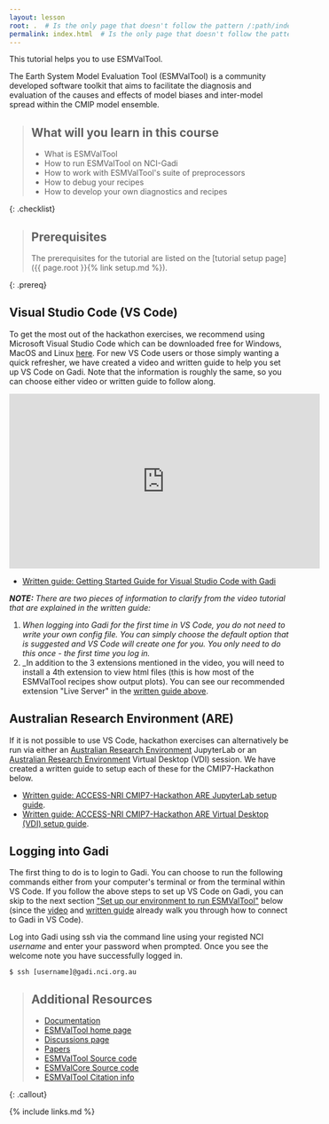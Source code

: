 ```yaml
---
layout: lesson
root: .  # Is the only page that doesn't follow the pattern /:path/index.html
permalink: index.html  # Is the only page that doesn't follow the pattern /:path/index.html
---
```


This tutorial helps you to use ESMValTool.

The Earth System Model Evaluation Tool (ESMValTool) is a community developed
software toolkit that aims to facilitate the diagnosis and evaluation of the
causes and effects of model biases and inter-model spread within the CMIP model
ensemble.


> ## What will you learn in this course
>
> - What is ESMValTool
> - How to run ESMValTool on NCI-Gadi
> - How to work with ESMValTool's suite of preprocessors
> - How to debug your recipes
> - How to develop your own diagnostics and recipes
>
{: .checklist}

> ## Prerequisites
>
> The prerequisites for the tutorial are listed on the
> [tutorial setup page]({{ page.root }}{% link setup.md %}).
>
{: .prereq}


## Visual Studio Code (VS Code)

To get the most out of the hackathon exercises, we recommend using Microsoft Visual Studio Code which can be downloaded free for Windows, MacOS and Linux [here](https://code.visualstudio.com/). For new VS Code users or those simply wanting a quick refresher, we have created a video and written guide to help you set up VS Code on Gadi. Note that the information is roughly the same, so you can choose either video or written guide to follow along.

<div style="text-align: center;">
<iframe width="560" height="315" src="https://www.youtube.com/embed/fSxirzDR3iw" frameborder="0" allowfullscreen></iframe>
</div>

- [Written guide: Getting Started Guide for Visual Studio Code with Gadi]()


_**NOTE:** There are two pieces of information to clarify from the video tutorial that are explained in the written guide:_
1. _When logging into Gadi for the first time in VS Code, you do not need to write your own config file. You can simply choose the default option that is suggested and VS Code will create one for you. You only need to do this once - the first time you log in._
2. _In addition to the 3 extensions mentioned in the video, you will need to install a 4th extension to view html files (this is how most of the ESMValTool recipes show output plots). You can see our recommended extension "Live Server" in the [written guide above](https://github.com/ACCESS-NRI/CMIP7-Hackathon/blob/main/docs/VSCode_setup_guide.md).

## Australian Research Environment (ARE)
If it is not possible to use VS Code, hackathon exercises can alternatively be run via either an [Australian Research Environment](https://are-auth.nci.org.au/) JupyterLab or an [Australian Research Environment](https://are-auth.nci.org.au/) Virtual Desktop (VDI) session. We have created a written guide to setup each of these for the CMIP7-Hackathon below.
- [Written guide: ACCESS-NRI CMIP7-Hackathon ARE JupyterLab setup guide](https://github.com/ACCESS-NRI/CMIP7-Hackathon/blob/main/docs/2_ARE_JupyterLab_setup_guide.md).
- [Written guide: ACCESS-NRI CMIP7-Hackathon ARE Virtual Desktop (VDI) setup guide](https://github.com/ACCESS-NRI/CMIP7-Hackathon/blob/main/docs/3_ARE_VDI_setup_guide.md).

## Logging into Gadi

The first thing to do is to login to Gadi. You can choose to run the following commands either from your computer's terminal or from the terminal within VS Code. If you follow the above steps to set up VS Code on Gadi, you can skip to the next section ["Set up our environment to run ESMValTool"](#set-up-our-environment-to-run-ESMValTool) below (since the [video](https://youtu.be/fSxirzDR3iw) and [written guide](https://github.com/ACCESS-NRI/CMIP7-Hackathon/blob/main/docs/VSCode_setup_guide.md) already walk you through how to connect to Gadi in VS Code). 

Log into Gadi using ssh via the command line using your registed NCI *username* and enter your password when prompted. Once you see the welcome note you have successfully logged in. 
```
$ ssh [username]@gadi.nci.org.au
```

> ## Additional Resources
>
> - [Documentation](https://docs.esmvaltool.org)
> - [ESMValTool home page](https://www.esmvaltool.org/)
> - [Discussions page](https://github.com/ESMValGroup/ESMValTool/discussions)
> - [Papers](https://esmvaltool.org/references/)
> - [ESMValTool Source code](https://github.com/ESMValGroup/ESMValTool)
> - [ESMValCore Source code](https://github.com/ESMValGroup/ESMValCore)
> - [ESMValTool Citation info](https://tutorial.esmvaltool.org/about/index.html)
>
{: .callout}

{% include links.md %}
